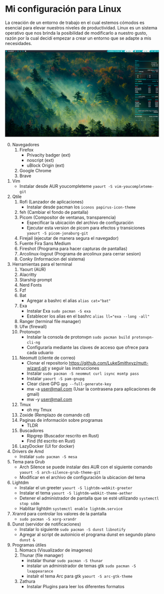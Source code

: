 # Mi configuración para Linux
La creación de un entorno de trabajo en el cual estemos cómodos es esencial para elevar nuestros niveles de productividad. Linux es un sistema operativo que nos brinda la posibilidad de modificarlo a nuestro gusto, razón por la cual decidí empezar a crear un entorno que se adapte a mis necesidades.

![Captura de pantalla de como luce la configuración de qtile](./qtileconf.png)

0. Navegadores
    1. Firefox
        - Privacity badger (ext)
        - noscript (ext)
        - uBlock Origin (ext)
    2. Google Chrome
    3. Brave
2. Vim
   - Instalar desde AUR youcompleteme `yaourt -S vim-youcompleteme-git`
3. Qtile
    1. Rofi (Lanzador de aplicaciones)
        - Instalar desde pacman los `iconos papirus-icon-theme`
    2. feh (Cambiar el fondo de pantalla)
    3. Picom (Compositor de ventanas, transparencia)
       - Especificar la ubicación del archivo de configuración
       - Ejecutar esta version de picom para efectos y transiciones `yaourt -S picom-jonaburg-git`
    4. Firejail (ejecutar de manera segura el navegador)
    5. Fuente Fira Sans Medium
    6. Fireshot (Programa para hacer capturas de pantallas)
    7. Arcolinux-logout (Programa de arcolinux para cerrar sesion)
    8. Conky (Informacion del sistema) 
4. Herramientas para el terminal
    1. Yaourt (AUR)
    2. Alacritty
    3. Starship prompt
    4. Nerd Fonts
    5. Fzf
    6. Bat
       - Agregar a bashrc el alias `alias cat="bat"`
    7. Exa
       - Instalar Exa `sudo pacman -S exa`
       - Establecer los alias en el bashrc `alias ll="exa --long -all"`
    8. Ranger (terminal file manager)
    9. Ufw (firewall)
    10. Protonvpn 
        - Instalar la consola de protonvpn `sudo pacman build protonvpn-cli-ng` 
        - Configurarla mediante las claves de acceso que ofrece para cada uduario
    11. Neomutt (cliente de correo)
        - Clonar el repositorio https://github.com/LukeSmithxyz/mutt-wizard.git y seguir las instrucciones
        - Instalar `sudo pacman -S neommut curl isync msmtp pass`
        - Instalar `yaourt -S pam-gnupg`
        - Clear clave GPG `gpg --full-generate-key`
        - mw -a user@mail.com (Usar la contrasena para aplicaciones de gmail)
        - mw -y user@mail.com 
    12. Tmux
        - oh my Tmux
    13. Zoxide (Remplazo de comando cd)
    14. Paginas de información sobre programas
        - TLDR
    15. Buscadores
        - Ripgrep (Buscador rescrito en Rust)
        - Find (fd escrito en Rust)
    16. LazyDocker (UI for docker)
5. Drivers de Amd
   - Instalar `sudo pacman -S mesa`
6. Tema para Grub
   - Arch Silence se puede instalar des AUR con el siguiente comando `yaourt -S arch-silence-grub-theme-git`
   - Modificar en el archivo de configuración la ubicacion del tema
7. Lightdm
   - Instalar el un greeter `yaourt -S lightdm-webkit-greeter`
   - Instalar el tema `yaourt -S lightdm-webkit-theme-aether`
   - Detener el administrador de pantalla que se esté utilizando `systemctl stop sddm`
   - Hablitar lightdm `systemctl enable lightdm.service`
8. Xranrd para controlar los valores de la pantalla
   - `sudo pacman -S xorg-xrandr`
9. Dunst (servidor de notificaciones)
   - Instalar lo siguiente `sudo pacman -S dunst libnotify`
   - Agregar al script de autoinicio el programa dunst en segundo plano `dunst &`
10. Programas útiles
    1. Nomacs (Visualizador de imagenes)
    2. Thunar (file manager)
        - instalar thunar `sudo pacman -S thunar`
        - instalar un administrador de temas gtk `sudo pacman -S lxappearance`
        - instalr el tema Arc para gtk `yaourt -S arc-gtk-theme`
    3. Zathura
        - Instalar Plugins para leer los diferentes formatos 

